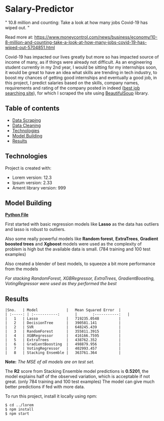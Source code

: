 ﻿# Salary-Predictor

" 10.8 million and counting: Take a look at how many jobs Covid-19 has wiped out. "

Read more at: https://www.moneycontrol.com/news/business/economy/10-8-million-and-counting-take-a-look-at-how-many-jobs-covid-19-has-wiped-out-5704851.html

Covid-19 has impacted our lives greatly but more so has impacted source of income of many, as if things were already not difficult.
As an engineering student currently in my 2nd year, I would be sitting for my internships soon,  it would be great to have an idea what skills are trending in tech industry, to boost my chances of getting good internships and eventually a good job, in this project, I predict salaries based on the skills, company names, requirements and rating of the company posted in indeed ([best job searching site](https://www.thebalancecareers.com/top-best-job-websites-2064080)), for which I scraped the site using [BeautifulSoup](https://www.crummy.com/software/BeautifulSoup/bs4/doc/) library.

## Table of contents
* [Data Scraping](https://github.com/blaze-fire/Salary-Predictor/blob/main/indeed_jobs_scraper.py)
* [Data Cleaning](https://github.com/blaze-fire/Salary-Predictor/blob/main/data_cleaning.py)
* [Technologies](#technologies)
* [Model Building](#model-building)
* [Results](#results)

## Technologies
Project is created with:
* Lorem version: 12.3
* Ipsum version: 2.33
* Ament library version: 999

## Model Building
**[Python File](https://github.com/blaze-fire/Salary-Predictor/blob/main/model.py)**

First started with basic regression models like <b>Lasso</b>  as the data has outliers and lasso is robust to outliers.

Also some really powerful models like <b>Random forest</b>, <b>ExtraTrees</b>, <b>Gradient boosted trees</b> and <b>Xgboost</b> models were used  as the complexity of problem is high but the available data is small. (784 training and 100 test examples) <br>

Also created a blender of best models, to squeeze a bit more performance from the models

*For stacking RandomForest, XGBRegressor, ExtraTrees, GradientBoosting, VotingRegressor were used as they performed the best*

## Results
```
|Sno.   | Model      		|	Mean Squared Error 	|
| :-----: | :-----------: 		| 		:-----------: 	|
|	1	| Lasso       		|   719235.0548   		|
|	2	| DecisionTree 		| 	390581.141        	|
|	2	| SVR 				| 	648245.439        	|
|	3	| RandomForest		|   355811.3915   	 	|
|	4	| XGBRegressor  	| 	416166.7595        	|
|	5	| ExtraTrees   		| 	438762.352        	|
|	6	| GradientBoosting  | 	498879.956        	|
|	7	| VotingRegressor   |   402993.457   		|
|	8	| Stacking Ensemble |   363761.364   		|
```

**Note:**	*The MSE of all models are on test set.*

The **R2** score from Stacking Ensemble model predictions is **0.5201**, the model explains half of the observed variation, which is acceptable if not great. (only 784 training and 100 test examples)
The model can give much better predictions if fed with more data.





To run this project, install it locally using npm:

```
$ cd ../lorem
$ npm install
$ npm start
```
